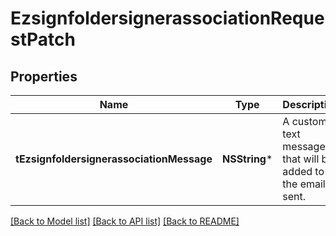 # EzsignfoldersignerassociationRequestPatch

## Properties
Name | Type | Description | Notes
------------ | ------------- | ------------- | -------------
**tEzsignfoldersignerassociationMessage** | **NSString*** | A custom text message that will be added to the email sent. | [optional] 

[[Back to Model list]](../README.md#documentation-for-models) [[Back to API list]](../README.md#documentation-for-api-endpoints) [[Back to README]](../README.md)


